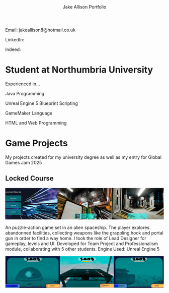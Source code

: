 <html>
<head>
<header>Jake Allison Portfolio</header>
<link rel="stylesheet" href="https://raw.githubusercontent.com/JakeA2004/Game-Projects/refs/heads/main/style.css">  
</head>
<body>
<p>Email: jakeallison8@hotmail.co.uk</p>
<p>LinkedIn:</p>
<p>Indeed:</p>
  
<h1>Student at Northumbria University</h1>

<p>Experienced in...</p>
<p>Java Programming</p>
<p>Unreal Engine 5 Blueprint Scripting </p>
<p>GameMaker Language</p>
<p>HTML and Web Programming</p>

<h1>Game Projects</h1>
<p>My projects created for my university degree as well as my entry for Global Games Jam 2025</p>
<h2> Locked Course</h2>
<img src="Portfolio1.png" alt="Locked Course">
<p>An puzzle-action game set in an alien spaceship. The player explores abandonned facilities, collecting weapons like the grappling hook and portal gun in order to find a way home. I took the role of Lead Designer for gameplay, levels and UI. Developed for Team Project and Professionalism module, collaborating with 5 other students. Engine Used: Unreal Engine 5 </p>
<img src="Portfolio2.png" alt="Game">


</body>
</html>

